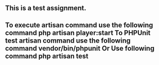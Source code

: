 This is a test assignment.
-------------------------------------------------------------
To execute artisan command use the following command
    php artisan player:start
To PHPUnit test artisan command use the following command
    vendor/bin/phpunit
Or Use following command
    php artisan test
-------------------------------------------------------------
